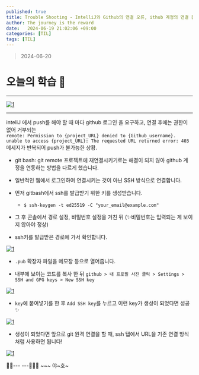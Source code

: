 ```yaml
---
published: true
title: Trouble Shooting - IntelliJ와 Github의 연결 오류, ithub 계정의 연결 불안정, 계정 접근 제한
author: The journey is the reward
date:   2024-06-19 21:02:06 +09:00
categories: [TIL]
tags: [TIL]
---
```





> 2024-06-20


# 오늘의 학습 🌠

---

<a  href="https://github.com/LeeNaYoung240/LeeNaYoung240.github.io/assets/107848521/508c1ca6-10b6-4663-b1f9-7abf88bdeb51"  class="popup img-link"><img  src="https://github.com/LeeNaYoung240/LeeNaYoung240.github.io/assets/107848521/508c1ca6-10b6-4663-b1f9-7abf88bdeb51"  alt="1"  loading="lazy"></a>

---

inteliJ 에서 push를 해야 할 때 마다 github 로그인 을 요구하고, 연결 후에는 권한이 없어 거부되는  
`remote: Permission to {project_URL} denied to {Github_username}. unable to access {project_URL}: The requested URL returned error: 403`  메세지가 반복되어 push가 불가능한 상황.

- git bash: git remote 프로젝트에 재연결시키기로는 해결이 되지 않아 github 계정을 연동하는 방법을 다르게 했습니다.

- 일반적인 웹에서 로그인하여 연결시키는 것이 아닌 SSH 방식으로 연결합니다.

- 먼저 gitbash에서 ssh를 발급받기 위한 키를 생성받습니다.

	- `$ ssh-keygen -t ed25519 -C "your_email@example.com"`

- 그 후 콘솔에서 경로 설정, 비밀번호 설정을 거친 뒤 (✨비밀번호는 입력되는 게 보이지 않아야 정상)  

- ssh키를 발급받은 경로에 가서 확인합니다.

<a  href="https://github.com/LeeNaYoung240/LeeNaYoung240.github.io/assets/107848521/b4944f1c-ccfe-41c7-bb9e-79110b010af1"  class="popup img-link"><img  src="https://github.com/LeeNaYoung240/LeeNaYoung240.github.io/assets/107848521/b4944f1c-ccfe-41c7-bb9e-79110b010af1"  alt="1"  loading="lazy"></a>

- `.pub` 확장자 파일을 메모장 등으로 열어줍니다.

- 내부에 보이는 코드를 복사 한 뒤 `github > 내 프로필 사진 클릭 > Settings > SSH and GPG keys > New SSH key`

<a  href="https://github.com/LeeNaYoung240/LeeNaYoung240.github.io/assets/107848521/4dafc3cb-6cf2-4868-ab9e-24dc0d72fd83"  class="popup img-link"><img  src="https://github.com/LeeNaYoung240/LeeNaYoung240.github.io/assets/107848521/4dafc3cb-6cf2-4868-ab9e-24dc0d72fd83"  alt="1"  loading="lazy"></a>

- `key`에 붙여넣기를 한 후 `Add SSH key`를 누르고 이런 key가 생성이 되었다면 성공 ✨

<a  href="https://github.com/LeeNaYoung240/LeeNaYoung240.github.io/assets/107848521/349b0c38-4f5a-4166-9b67-0119f8307f89"  class="popup img-link"><img  src="https://github.com/LeeNaYoung240/LeeNaYoung240.github.io/assets/107848521/349b0c38-4f5a-4166-9b67-0119f8307f89"  alt="1"  loading="lazy"></a>

- 생성이 되었다면 앞으로 git 원격 연결을 할 때, ssh 탭에서 URL을 기존 연결 방식처럼 사용하면 됩니다!

<a  href="https://github.com/LeeNaYoung240/LeeNaYoung240.github.io/assets/107848521/3795b408-f23d-4623-a728-554a023941e6"  class="popup img-link"><img  src="https://github.com/LeeNaYoung240/LeeNaYoung240.github.io/assets/107848521/3795b408-f23d-4623-a728-554a023941e6"  alt="1"  loading="lazy"></a>


🐱‍🏍--- ---🤸🏻‍♀️ ~~~ 야~호~